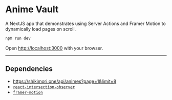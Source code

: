 # Anime Vault

A NextJS app that demonstrates using Server Actions and Framer Motion to dynamically load pages on scroll.

```bash
npm run dev
```

Open [http://localhost:3000](http://localhost:3000) with your browser.

---

## Dependencies

- <https://shikimori.one/api/animes?page=1&limit=8>
- [`react-intersection-observer`](https://www.npmjs.com/package/react-intersection-observer)
- [`framer-motion`](https://www.npmjs.com/package/framer-motion)
